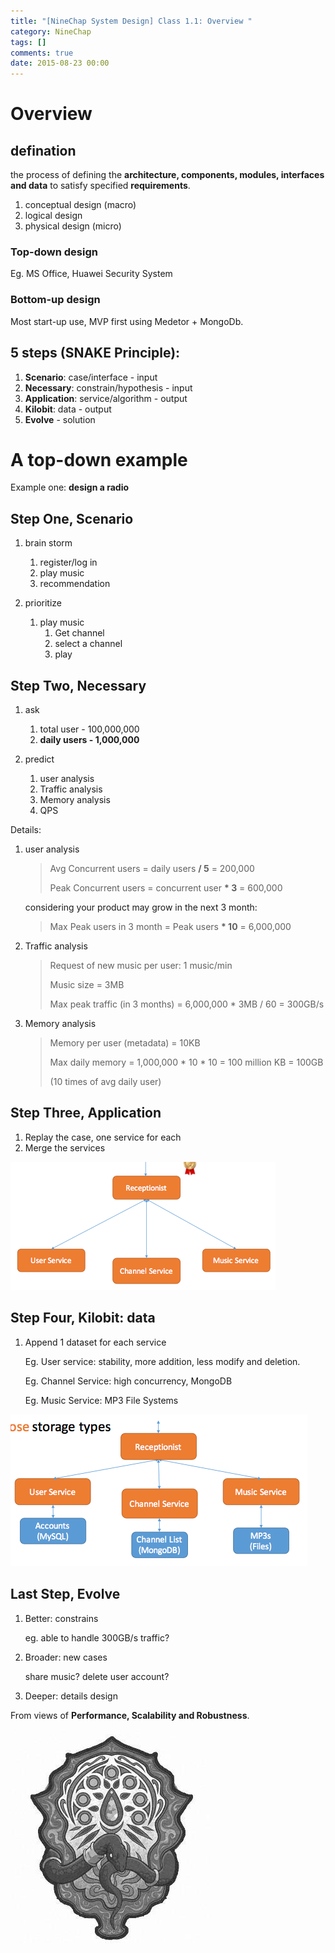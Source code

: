 ```yaml
---
title: "[NineChap System Design] Class 1.1: Overview "
category: NineChap
tags: []
comments: true
date: 2015-08-23 00:00
---
```



# Overview

## defination

the process of defining the **architecture, components, modules, interfaces and data** to satisfy specified **requirements**.

1. conceptual design (macro)
2. logical design
3. physical design (micro)

### Top-down design

Eg. MS Office, Huawei Security System

### Bottom-up design

Most start-up use, MVP first using Medetor + MongoDb.

## 5 steps (SNAKE Principle):

1. **Scenario**: case/interface - input
1. **Necessary**: constrain/hypothesis - input
1. **Application**: service/algorithm - output
1. **Kilobit**: data - output
1. **Evolve** - solution

# A top-down example

Example one: **design a radio**

## Step One, Scenario

1. brain storm

   1. register/log in
   1. play music
   1. recommendation

1. prioritize

   1. play music
      1. Get channel
      1. select a channel
      1. play

## Step Two, Necessary

1. ask

   1. total user - 100,000,000
   1. **daily users - 1,000,000**

1. predict

   1. user analysis
   1. Traffic analysis
   1. Memory analysis
   1. QPS

Details:

1. user analysis

   > Avg Concurrent users = daily users **/ 5** = 200,000
   >
   > Peak Concurrent users = concurrent user **\* 3** = 600,000

   considering your product may grow in the next 3 month:

   > Max Peak users in 3 month = Peak users **\* 10** = 6,000,000

1. Traffic analysis

   > Request of new music per user: 1 music/min
   >
   > Music size = 3MB
   >
   > Max peak traffic (in 3 months) = 6,000,000 \* 3MB / 60 = 300GB/s

1. Memory analysis

   > Memory per user (metadata) = 10KB
   >
   > Max daily memory = 1,000,000 \* 10 \* 10 = 100 million KB = 100GB
   >
   > (10 times of avg daily user)

## Step Three, Application

1. Replay the case, one service for each
1. Merge the services

![](/images/design-class1-basic-receptionist.png)

## Step Four, Kilobit: data

1. Append 1 dataset for each service

   Eg. User service: stability, more addition, less modify and deletion.

   Eg. Channel Service: high concurrency, MongoDB

   Eg. Music Service: MP3 File Systems

![](/images/design-class1-reco-5.png)

## Last Step, Evolve

1. Better: constrains

   eg. able to handle 300GB/s traffic?

1. Broader: new cases

   share music? delete user account?

1. Deeper: details design

From views of **Performance, Scalability and Robustness**.

![](/images/design-class1-snake.jpg)
